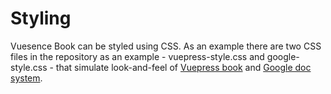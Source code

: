 # Styling

Vuesence Book can be styled using CSS. As an example there are two CSS files in the repository as an example - vuepress-style.css and google-style.css - that simulate look-and-feel of [Vuepress book](https://vuepress.vuejs.org/guide/) and [Google doc system](https://developers.google.com/web/ilt/pwa).


